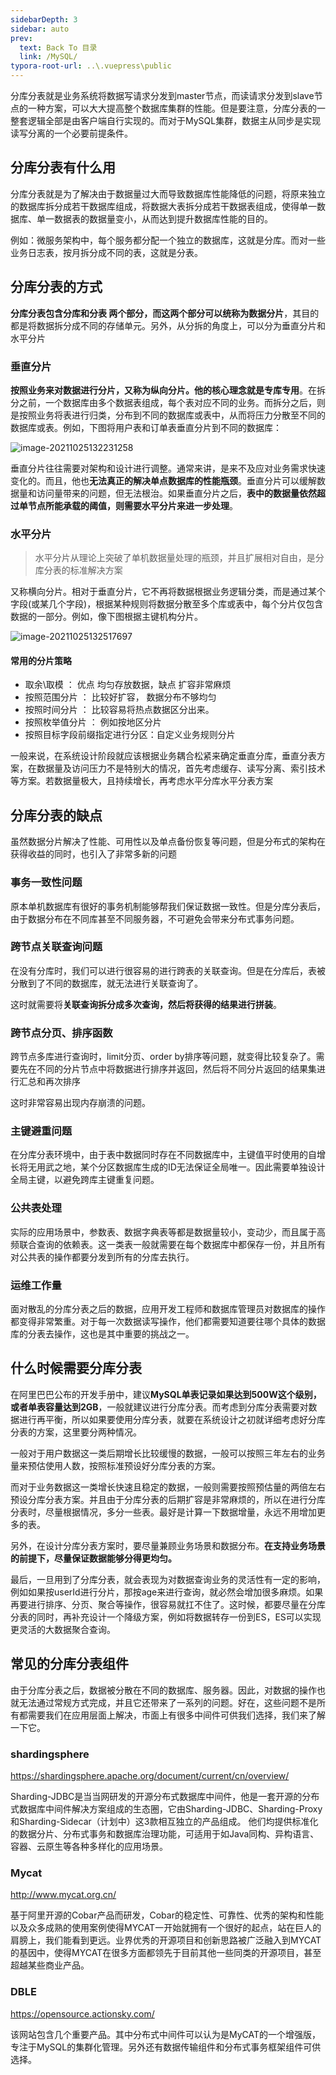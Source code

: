 ```yaml
---
sidebarDepth: 3
sidebar: auto
prev:
  text: Back To 目录
  link: /MySQL/
typora-root-url: ..\.vuepress\public
---
```




分库分表就是业务系统将数据写请求分发到master节点，而读请求分发到slave节点的一种方案，可以大大提高整个数据库集群的性能。但是要注意，分库分表的一整套逻辑全部是由客户端自行实现的。而对于MySQL集群，数据主从同步是实现读写分离的一个必要前提条件。

## 分库分表有什么用

分库分表就是为了解决由于数据量过大而导致数据库性能降低的问题，将原来独立的数据库拆分成若干数据库组成，将数据大表拆分成若干数据表组成，使得单一数据库、单一数据表的数据量变小，从而达到提升数据库性能的目的。

例如：微服务架构中，每个服务都分配一个独立的数据库，这就是分库。而对一些业务日志表，按月拆分成不同的表，这就是分表。

## 分库分表的方式

**分库分表包含分库和分表 两个部分，而这两个部分可以统称为数据分片**，其目的都是将数据拆分成不同的存储单元。另外，从分拆的角度上，可以分为垂直分片和水平分片

### 垂直分片

**按照业务来对数据进行分片，又称为纵向分片。他的核心理念就是专库专用**。在拆分之前，一个数据库由多个数据表组成，每个表对应不同的业务。而拆分之后，则是按照业务将表进行归类，分布到不同的数据库或表中，从而将压力分散至不同的数据库或表。例如，下图将用户表和订单表垂直分片到不同的数据库：

![image-20211025132231258](/images/MySQL/image-20211025132231258.png)

垂直分片往往需要对架构和设计进行调整。通常来讲，是来不及应对业务需求快速变化的。而且，他也**无法真正的解决单点数据库的性能瓶颈**。垂直分片可以缓解数据量和访问量带来的问题，但无法根治。如果垂直分片之后，**表中的数据量依然超过单节点所能承载的阈值，则需要水平分片来进一步处理**。



### 水平分片

> 水平分片从理论上突破了单机数据量处理的瓶颈，并且扩展相对自由，是分库分表的标准解决方案

又称横向分片。相对于垂直分片，它不再将数据根据业务逻辑分类，而是通过某个字段(或某几个字段)，根据某种规则将数据分散至多个库或表中，每个分片仅包含数据的一部分。例如，像下图根据主键机构分片。

![image-20211025132517697](/images/MySQL/image-20211025132517697.png)

#### 常用的分片策略

- 取余\取模 ： 优点 均匀存放数据，缺点 扩容非常麻烦
- 按照范围分片 ： 比较好扩容， 数据分布不够均匀
- 按照时间分片 ： 比较容易将热点数据区分出来。
- 按照枚举值分片 ： 例如按地区分片
- 按照目标字段前缀指定进行分区：自定义业务规则分片

一般来说，在系统设计阶段就应该根据业务耦合松紧来确定垂直分库，垂直分表方案，在数据量及访问压力不是特别大的情况，首先考虑缓存、读写分离、索引技术等方案。若数据量极大，且持续增长，再考虑水平分库水平分表方案



## 分库分表的缺点

虽然数据分片解决了性能、可用性以及单点备份恢复等问题，但是分布式的架构在获得收益的同时，也引入了非常多新的问题

### 事务一致性问题

原本单机数据库有很好的事务机制能够帮我们保证数据一致性。但是分库分表后，由于数据分布在不同库甚至不同服务器，不可避免会带来分布式事务问题。



### 跨节点关联查询问题

在没有分库时，我们可以进行很容易的进行跨表的关联查询。但是在分库后，表被分散到了不同的数据库，就无法进行关联查询了。

这时就需要将**关联查询拆分成多次查询，然后将获得的结果进行拼装**。



### 跨节点分页、排序函数

跨节点多库进行查询时，limit分页、order by排序等问题，就变得比较复杂了。需要先在不同的分片节点中将数据进行排序并返回，然后将不同分片返回的结果集进行汇总和再次排序

这时非常容易出现内存崩溃的问题。

### 主键避重问题

在分库分表环境中，由于表中数据同时存在不同数据库中，主键值平时使用的自增长将无用武之地，某个分区数据库生成的ID无法保证全局唯一。因此需要单独设计全局主键，以避免跨库主键重复问题。

### 公共表处理

实际的应用场景中，参数表、数据字典表等都是数据量较小，变动少，而且属于高频联合查询的依赖表。这一类表一般就需要在每个数据库中都保存一份，并且所有对公共表的操作都要分发到所有的分库去执行。

### 运维工作量

面对散乱的分库分表之后的数据，应用开发工程师和数据库管理员对数据库的操作都变得非常繁重。对于每一次数据读写操作，他们都需要知道要往哪个具体的数据库的分表去操作，这也是其中重要的挑战之一。

## 什么时候需要分库分表

在阿里巴巴公布的开发手册中，建议**MySQL单表记录如果达到500W这个级别，或者单表容量达到2GB**，一般就建议进行分库分表。而考虑到分库分表需要对数据进行再平衡，所以如果要使用分库分表，就要在系统设计之初就详细考虑好分库分表的方案，这里要分两种情况。

一般对于用户数据这一类后期增长比较缓慢的数据，一般可以按照三年左右的业务量来预估使用人数，按照标准预设好分库分表的方案。

而对于业务数据这一类增长快速且稳定的数据，一般则需要按照预估量的两倍左右预设分库分表方案。并且由于分库分表的后期扩容是非常麻烦的，所以在进行分库分表时，尽量根据情况，多分一些表。最好是计算一下数据增量，永远不用增加更多的表。

另外，在设计分库分表方案时，要尽量兼顾业务场景和数据分布。**在支持业务场景的前提下，尽量保证数据能够分得更均匀。**



最后，一旦用到了分库分表，就会表现为对数据查询业务的灵活性有一定的影响，例如如果按userId进行分片，那按age来进行查询，就必然会增加很多麻烦。如果再要进行排序、分页、聚合等操作，很容易就扛不住了。这时候，都要尽量在分库分表的同时，再补充设计一个降级方案，例如将数据转存一份到ES，ES可以实现更灵活的大数据聚合查询。



## 常见的分库分表组件

由于分库分表之后，数据被分散在不同的数据库、服务器。因此，对数据的操作也就无法通过常规方式完成，并且它还带来了一系列的问题。好在，这些问题不是所有都需要我们在应用层面上解决，市面上有很多中间件可供我们选择，我们来了解一下它。

### shardingsphere

https://shardingsphere.apache.org/document/current/cn/overview/



Sharding-JDBC是当当网研发的开源分布式数据库中间件，他是一套开源的分布式数据库中间件解决方案组成的生态圈，它由Sharding-JDBC、Sharding-Proxy和Sharding-Sidecar（计划中）这3款相互独立的产品组成。 他们均提供标准化的数据分片、分布式事务和数据库治理功能，可适用于如Java同构、异构语言、容器、云原生等各种多样化的应用场景。



### Mycat

http://www.mycat.org.cn/

基于阿里开源的Cobar产品而研发，Cobar的稳定性、可靠性、优秀的架构和性能以及众多成熟的使用案例使得MYCAT一开始就拥有一个很好的起点，站在巨人的肩膀上，我们能看到更远。业界优秀的开源项目和创新思路被广泛融入到MYCAT的基因中，使得MYCAT在很多方面都领先于目前其他一些同类的开源项目，甚至超越某些商业产品。



### DBLE

https://opensource.actionsky.com/

该网站包含几个重要产品。其中分布式中间件可以认为是MyCAT的一个增强版，专注于MySQL的集群化管理。另外还有数据传输组件和分布式事务框架组件可供选择。







